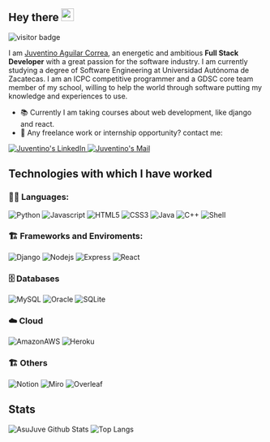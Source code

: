 ## Hey there <img src="https://media.giphy.com/media/hvRJCLFzcasrR4ia7z/giphy.gif" width="25px">
	
![visitor badge](https://visitor-badge.glitch.me/badge?page_id=asujuve.asujuve)

I am [Juventino Aguilar Correa](https://superjuve.notion.site/), an energetic and ambitious __Full Stack Developer__ with a great passion for the software industry. I am currently studying a degree of Software Engineering at Universidad Autónoma de Zacatecas. I am an ICPC competitive programmer and a GDSC core team member of my school, willing to help the world through software putting my knowledge and experiences to use.

- 📚 Currently I am taking courses about web development, like django and react.
- 💼 Any freelance work or internship opportunity? contact me:
<a href="https://www.linkedin.com/in/juventino-aguilar-correa-074018174/">
  <img alt="Juventino's LinkedIn" src="https://img.shields.io/badge/LinkedIn-0077B5?style=for-the-badge&logo=linkedin&logoColor=white" />
</a>
<a href="mailto:superjuve@outlook.es">
  <img alt="Juventino's Mail" src="https://img.shields.io/badge/Gmail-D14836?style=for-the-badge&logo=gmail&logoColor=white" />
</a>

## Technologies with which I have worked
### 👨‍💻 Languages:
<p>
	<img alt="Python" src="https://img.shields.io/badge/Python-3776AB?style=for-the-badge&logo=python&logoColor=white" />
	<img alt="Javascript" src="https://img.shields.io/badge/JavaScript-F7DF1E?style=for-the-badge&logo=javascript&logoColor=black" />
	<img alt="HTML5" src="https://img.shields.io/badge/HTML5-E34F26?style=for-the-badge&logo=html5&logoColor=white" />
	<img alt="CSS3" src="https://img.shields.io/badge/CSS3-1572B6?style=for-the-badge&logo=css3&logoColor=white" />
	<img alt="Java" src="https://img.shields.io/badge/Java-ED8B00?style=for-the-badge&logo=java&logoColor=white" />
	<img alt="C++" src="https://img.shields.io/badge/C%2B%2B-00599C?style=for-the-badge&logo=c%2B%2B&logoColor=white" />
	<img alt="Shell" src="https://img.shields.io/badge/Shell_Script-121011?style=for-the-badge&logo=gnu-bash&logoColor=white" />
	
</p>

### 🏗️ Frameworks and Enviroments:
<p>
	<img alt="Django" src="https://img.shields.io/badge/Django-092E20?style=for-the-badge&logo=django&logoColor=white" />
	<img alt="Nodejs" src="https://img.shields.io/badge/Node.js-43853D?style=for-the-badge&logo=node.js&logoColor=white" />
	<img alt="Express" src="https://img.shields.io/badge/Express.js-404D59?style=for-the-badge" />
	<img alt="React" src="https://img.shields.io/badge/React-20232A?style=for-the-badge&logo=react&logoColor=61DAFB" />
</p>

### 🗄️ Databases
<p>
	<img alt="MySQL" src="https://img.shields.io/badge/MySQL-005C84?style=for-the-badge&logo=mysql&logoColor=white" />
	<img alt="Oracle" src="https://img.shields.io/badge/Oracle-F80000?style=for-the-badge&logo=Oracle&logoColor=white" />
	<img alt="SQLite" src="https://img.shields.io/badge/SQLite-07405E?style=for-the-badge&logo=sqlite&logoColor=white" />
</p>

### ☁️ Cloud
<p>
	<img alt="AmazonAWS" src="https://img.shields.io/badge/Amazon_AWS-FF9900?style=for-the-badge&logo=amazonaws&logoColor=white" />
	<img alt="Heroku" src="https://img.shields.io/badge/Heroku-430098?style=for-the-badge&logo=heroku&logoColor=white" />
	
</p>

### 🏗️ Others
<p>
	<img alt="Notion" src="https://img.shields.io/badge/Notion-000000?style=for-the-badge&logo=notion&logoColor=white" />
	<img alt="Miro" src="https://img.shields.io/badge/Miro-050038?style=for-the-badge&logo=Miro&logoColor=white" />
	<img alt="Overleaf" src="https://img.shields.io/badge/Overleaf-47A141?style=for-the-badge&logo=Overleaf&logoColor=white" />
</p>
	
## Stats
![AsuJuve Github Stats](https://github-readme-stats.vercel.app/api?username=asujuve&&show_icons=true&title_color=ffffff&icon_color=bb2acf&text_color=daf7dc&bg_color=151515)
![Top Langs](https://github-readme-stats.vercel.app/api/top-langs/?username=asujuve&hide=TeX&layout=compact)
